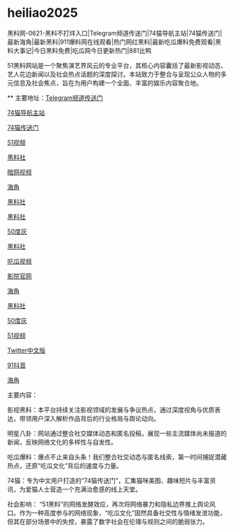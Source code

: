 # heiliao2025
黑料网-0621-黑料不打烊入口|Telegram频道传送门|74猫导航主站|74猫传送门|最新海角|最新黑料|911爆料网在线观看|热门网红黑料|最新吃瓜爆料免费观看|黑料大事记|今日黑料免费|吃瓜网今日更新热门|881比鸭

51黑料网站是一个聚焦演艺界风云的专业平台，其核心内容囊括了最新影视动态、艺人花边新闻以及社会热点话题的深度探讨。本站致力于整合与呈现公众人物的多元信息及社会焦点，旨在为用户构建一个全面、丰富的娱乐内容聚合地。

** 主要地址：<a href="https://74mao.com/">Telegram频道传送门</a>

<a href="https://74mao.com/">74猫导航主站</a>

<a href="https://74mao.com/">74猫传送门</a>

<a href="https://hj-1282.pages.dev/">51视频</a>

<a href="https://hls-01.pages.dev/">黑料社</a>

<a href="https://aw8-03.pages.dev/">暗网视频</a>

<a href="https://hj-1093.pages.dev/">海角</a>

<a href="https://pi36-2.pages.dev/">黑料社</a>

<a href="https://she01-1.pages.dev/">黑料社</a>

<a href="https://pi1-01.pages.dev/">50度灰</a>

<a href="https://hls-33.pages.dev/">黑料社</a>

<a href="https://cg9-49.pages.dev/">吃瓜视频</a>

<a href="https://dy10-04.pages.dev/">影院官网</a>

<a href="https://hj-1305.pages.dev/">海角</a>

<a href="https://hls-59.pages.dev/">黑料社</a>

<a href="https://50dh-26.pages.dev/">50度灰</a>

<a href="https://hj-1321.pages.dev/">51视频</a>

<a href="https://tt-01.pages.dev/">Twitter中文版</a>

<a href="https://dy7-02.pages.dev/">91抖音</a>

<a href="https://hj-1108.pages.dev/">海角</a>


主要内容：

影视黑料：本平台持续关注影视领域的发展与争议热点，通过深度视角与优质表达，带领用户深入解析作品背后的行业格局与舆论动向。

明星八卦：网站通过整合社交媒体动态和匿名投稿，展现一些主流媒体尚未报道的新闻，反映网络文化的多样性与自发性。

吃瓜爆料：爆点不止来自头条！我们整合社交动态与匿名线索，第一时间捕捉潜藏热点，还原“吃瓜文化”背后的速度与力量。

74猫：专为中文用户打造的“74猫传送门”，汇集猫咪美图、趣味短片与丰富资讯，为爱猫人士营造一个充满治愈感的线上天堂。

社会影响：
“51黑料”的网络发酵效应，再次将网络暴力和隐私边界推上舆论风口。作为一种高度参与的网络现象，“吃瓜文化”固然具备社交性与情绪发泄功能，但其在部分场景中的失控，暴露了数字社会在伦理与规则之间的脆弱张力。
